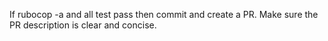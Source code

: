 If rubocop -a and all test pass then commit and create a PR.  Make sure the PR description is clear and concise.
